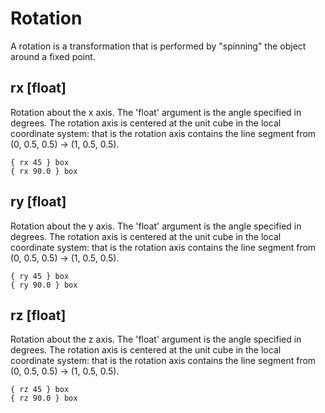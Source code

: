 # Rotation

A rotation is a transformation that is performed by "spinning" the object around a fixed point.

## rx [float]

Rotation about the x axis. The 'float' argument is the angle specified in degrees. The rotation axis is centered at the unit cube in the local coordinate system: that is the rotation axis contains the line segment from (0, 0.5, 0.5) -> (1, 0.5, 0.5).

```
{ rx 45 } box
{ rx 90.0 } box
```

## ry [float]

Rotation about the y axis. The 'float' argument is the angle specified in degrees. The rotation axis is centered at the unit cube in the local coordinate system: that is the rotation axis contains the line segment from (0, 0.5, 0.5) -> (1, 0.5, 0.5).

```
{ ry 45 } box
{ ry 90.0 } box
```

## rz [float]

Rotation about the z axis. The 'float' argument is the angle specified in degrees. The rotation axis is centered at the unit cube in the local coordinate system: that is the rotation axis contains the line segment from (0, 0.5, 0.5) -> (1, 0.5, 0.5).

```
{ rz 45 } box
{ rz 90.0 } box
```
